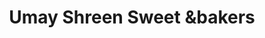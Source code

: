 ---
title: "Umay Shreen Sweet &bakers"
url: /karachi/umay-shreen-sweet-undbakers/
shop: Bäckerei
---